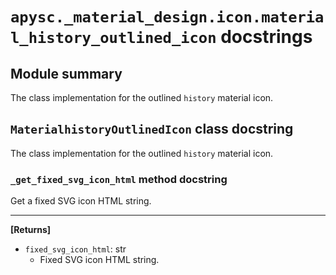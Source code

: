# `apysc._material_design.icon.material_history_outlined_icon` docstrings

## Module summary

The class implementation for the outlined `history` material icon.

## `MaterialhistoryOutlinedIcon` class docstring

The class implementation for the outlined `history` material icon.

### `_get_fixed_svg_icon_html` method docstring

Get a fixed SVG icon HTML string.<hr>

**[Returns]**

- `fixed_svg_icon_html`: str
  - Fixed SVG icon HTML string.